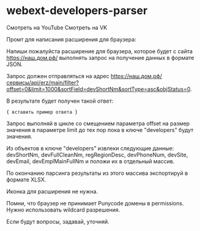 # webext-developers-parser

Смотреть на YouTube
Смотреть на VK 

Промт для написания расширения для браузера:

Напиши пожалуйста расширение для браузера, которое будет с сайта https://наш.дом.рф/ выполнять запрос на получение данных в формате JSON.

Запрос должен отправляться на адрес https://наш.дом.рф/сервисы/api/erz/main/filter?offset=0&limit=1000&sortField=devShortNm&sortType=asc&objStatus=0.

В результате будет получен такой ответ:
```
{ вставить пример ответа }
```
Запрос выполняй в цикле со смещением параметра offset на размер значения в параметре limit до тех пор пока в ключе "developers" будут значения.

Из объектов в ключе "developers" извлеки следующие данные: devShortNm, devFullCleanNm, regRegionDesc, devPhoneNum, devSite, devEmail, devEmplMainFullNm и положи их в отдельный массив.

По окончанию парсинга результаты из этого массива экспортируй в формате XLSX.

Иконка для расширения не нужна.

Помни, что браузер не принимает Punycode домены в permissions. Нужно использовать wildcard разрешения.

Если будут вопросы, задавай, уточняй.
